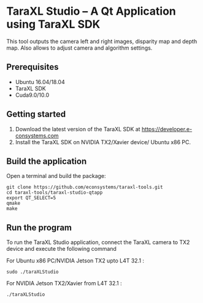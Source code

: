 # TaraXL Studio – A Qt Application using TaraXL SDK

This tool outputs the camera left and right images, disparity map and depth map. Also allows to adjust camera and algorithm settings.

## Prerequisites

- Ubuntu 16.04/18.04
- TaraXL SDK
- Cuda9.0/10.0

## Getting started

1. Download the latest version of the TaraXL SDK at https://developer.e-consystems.com
2. Install the TaraXL SDK on NVIDIA TX2/Xavier device/ Ubuntu x86 PC.

## Build the application

Open a terminal and build the package:

    git clone https://github.com/econsystems/taraxl-tools.git
    cd taraxl-tools/taraxl-studio-qtapp
    export QT_SELECT=5
    qmake
    make

## Run the program

To run the TaraXL Studio application, connect the TaraXL camera to TX2 device and execute the following command

For Ubuntu x86 PC/NVIDIA Jetson TX2 upto L4T 32.1 : 

    sudo ./taraXLStudio
For NVIDIA Jetson TX2/Xavier from L4T 32.1 : 

    ./taraXLStudio
